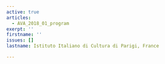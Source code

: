```yaml
---
active: true
articles:
  - AVA_2018_01_program
exerpt: ''
firstname: ''
issues: []
lastname: Istituto Italiano di Cultura di Parigi, France

---
```

